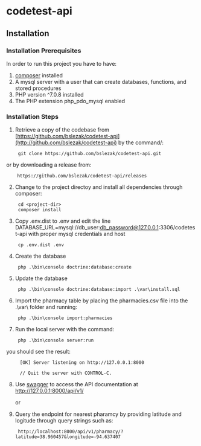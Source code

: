 # codetest-api

## Installation

### Installation Prerequisites

In order to run this project you have to have:

1. [composer](https://getcomposer.org/download/) installed
2. A mysql server with a user that can create databases, functions, and stored procedures
3. PHP version ^7.0.8 installed
4. The PHP extension php_pdo_mysql enabled

### Installation Steps
1. Retrieve a copy of the codebase from [https://github.com/bslezak/codetest-api](http://github.com/bslezak/codetest-api) by the command/:
	
		git clone https://github.com/bslezak/codetest-api.git
or by downloading a release from:
	
		https://github.com/bslezak/codetest-api/releases
		
2. Change to the project directoy and install all dependencies through composer:

		cd <project-dir>
		composer install
		
3. Copy .env.dist to .env and edit the line DATABASE_URL=mysql://db_user:db_password@127.0.0.1:3306/codetest-api with proper mysql credentials and host

		cp .env.dist .env
		
4. Create the database
	
		php .\bin\console doctrine:database:create
		
5. Update the database

		php .\bin\console doctrine:database:import .\var\install.sql
		
6. Import the pharmacy table by placing the pharmacies.csv file into the .\var\ folder and running:

		php .\bin\console import:pharmacies
		
7. Run the local server with the command:
	
		php .\bin\console server:run
you should see the result:

		 [OK] Server listening on http://127.0.0.1:8000
		 
		 // Quit the server with CONTROL-C.
		 
8. Use [swagger](https://swagger.io/) to access the API documentation at http://127.0.0.1:8000/api/v1/

	or

9. Query the endpoint for nearest pharamcy by providing latitude and logitude through query strings such as:

		http://localhost:8000/api/v1/pharmacy/?latitude=38.960457&longitude=-94.637407

